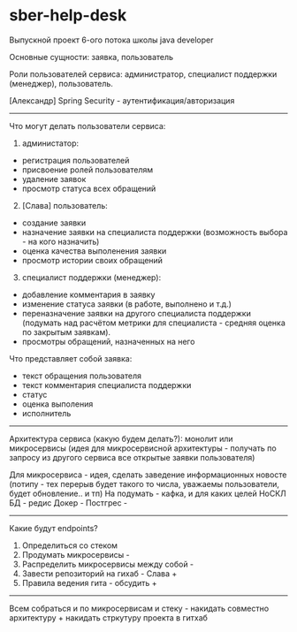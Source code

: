 # sber-help-desk
Выпускной проект 6-ого потока школы java developer


Основные сущности: заявка, пользователь

Роли пользователей сервиса: администратор, специалист поддержки (менеджер), пользователь.


[Александр] Spring Security - аутентификация/авторизация


------------------------------------------------------------------------------------------------
Что могут делать пользователи сервиса:
1. администатор:
- регистрация пользователей
- присвоение ролей пользователям
- удаление заявок
- просмотр статуса всех обращений
2. [Слава] пользователь:
- создание заявки
- назначение заявки на специалиста поддержки (возможность выбора - на кого назначить)
- оценка качества выполенения заявки
- просмотр истории своих обращений
3. специалист поддержки (менеджер):
- добавление комментария в заявку
- изменение статуса заявки (в работе, выполнено и т.д.)
- переназначение заявки на другого специалиста поддержки (подумать над расчётом метрики для специалиста - средняя оценка по закрытым заявкам).
- просмотры обращений, назначенных на него

Что представляет собой заявка:
- текст обращения пользователя
- текст комментария специалиста поддержки
- статус
- оценка выполения
- исполнитель
------------------------------------------------------------------------------------------------

Архитектура сервиса (какую будем делать?): монолит или микросервисы (идея для микросервисной архитектуры - получать по запросу из другого сервиса все открытые заявки пользователя)

Для микросервиса - идея, сделать заведение информационных новосте (потипу - тех перерыв будет такого то числа, уважаемы пользователи, будет обновление.. и тп)
На подумать - кафка, и для каких целей
НоСКЛ БД - редис
Докер - 
Постгрес - 

------------------------------------------------------------------------------------------------

Какие будут endpoints?


1. Определиться со стеком
2. Продумать микросервисы - 
3. Распределить микросервисы между собой -
4. Завести репозиторий на гихаб - Слава +
5. Правила ведения гита - обсудить +

____

Всем собраться и по микросервисам и стеку - накидать совместно архитектуру + накидать стркутуру проекта в гитхаб
